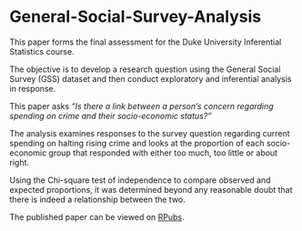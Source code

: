 # General-Social-Survey-Analysis

This paper forms the final assessment for the Duke University Inferential Statistics course.

The objective is to develop a research question using the General Social Survey (GSS) dataset and then conduct exploratory and inferential analysis in response.

This paper asks *“Is there a link between a person’s concern regarding spending on crime and their socio-economic status?”*

The analysis examines responses to the survey question regarding current spending on halting rising crime and looks at the proportion of each socio-economic group that responded with either too much, too little or about right.

Using the Chi-square test of independence to compare observed and expected proportions, it was determined beyond any reasonable doubt that there is indeed a relationship between the two.

The published paper can be viewed on [RPubs](https://rpubs.com/enzedonline/General-Social-Survey-Analysis).
